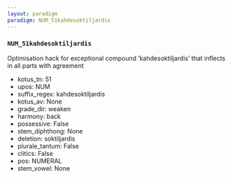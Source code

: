 ```yaml
---
layout: paradigm
paradigm: NUM_51kahdesoktiljardis
---
```

### ` NUM_51kahdesoktiljardis `

Optimisation hack for exceptional compound ’kahdesoktiljardis’ that inflects in all parts with agreement
* kotus_tn: 51
* upos: NUM
* suffix_regex: kahdesoktiljardis
* kotus_av: None
* grade_dir: weaken
* harmony: back
* possessive: False
* stem_diphthong: None
* deletion: soktiljardis
* plurale_tantum: False
* clitics: False
* pos: NUMERAL
* stem_vowel: None
